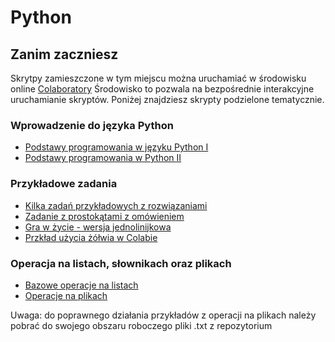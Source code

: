 # Python

## Zanim zaczniesz
Skrytpy zamieszczone w tym miejscu można uruchamiać w środowisku online [Colaboratory](https://colab.research.google.com) Środowisko to pozwala na bezpośrednie interakcyjne uruchamianie skryptów. Poniżej znajdziesz skrypty podzielone tematycznie.


### Wprowadzenie do języka Python
* [Podstawy programowania w języku Python I](https://colab.research.google.com/github/rroszczyk/Python/blob/master/Podstawy_programowania_w_Python.ipynb)
* [Podstawy programowania w Python II](https://colab.research.google.com/github/rroszczyk/Python/blob/master/Podstawy_programowania_w_Python_dodatkowe.ipynb)

### Przykładowe zadania
* [Kilka zadań przykładowych z rozwiązaniami](https://colab.research.google.com/github/rroszczyk/Python/blob/master/Przyk%C5%82adowe_zadania.ipynb)
* [Zadanie z prostokątami z omówieniem](https://colab.research.google.com/github/rroszczyk/Python/blob/master/Zadanie_z_prostok%C4%85tami.ipynb)
* [Gra w życie - wersja jednolinijkowa](https://colab.research.google.com/github/rroszczyk/Python/blob/master/Zycie.ipynb)
* [Przkład użycia żółwia w Colabie](https://colab.research.google.com/github/rroszczyk/Python/blob/master/Zolw.ipynb)

### Operacja na listach, słownikach oraz plikach
* [Bazowe operacje na listach](https://colab.research.google.com/github/rroszczyk/Python/blob/master/podstawowe_operacje_na_listach.ipynb)
* [Operacje na plikach](https://colab.research.google.com/github/rroszczyk/Python/blob/master/operacje_na_plikach.ipynb)

Uwaga: do poprawnego działania przykładów z operacji na plikach należy pobrać do swojego obszaru roboczego pliki .txt z repozytorium
